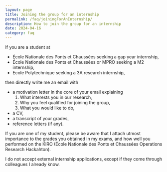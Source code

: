 ```yaml
---
layout: page
title: Joining the group for an internship
permalink: /faq/joiningForAnInternship/
description: How to join the group for an internship
date: 2024-04-16
category: faq
---
```


If you are a student at

- École Nationale des Ponts et Chaussées seeking a gap year internship,
- École Nationale des Ponts et Chaussées or MPRO seeking a M2 internship,
- Ecole Polytechnique seeking a 3A research internship,

then directly write me an email with

- a motivation letter in the core of your email explaining 
    1. What interests you in our research,
    2. Why you feel qualified for joining the group,
    3. What you would like to do,
- a CV,
- a transcript of your grades,
- reference letters (if any).

If you are one of my student, please be aware that I attach utmost importance to the grades you obtained in my exams, and how well you performed on the KIRO (École Nationale des Ponts et Chaussées Operations Research Hackahton).

I do not accept external internship applications, except if they come through colleagues I already know.